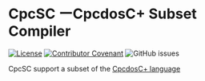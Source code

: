 # CpcSC ーCpcdosC+ Subset Compiler

[![License](https://img.shields.io/github/license/cpcs-compiler/cpcsc?style=flat-square)](LICENSE) [![Contributor Covenant](https://img.shields.io/badge/Contributor%20Covenant-v2.0%20adopted-ff69b4.svg?style=flat-square)](CODE_OF_CONDUCT.md) ![GitHub issues](https://img.shields.io/github/issues/cpcs-compiler/cpcsc?style=flat-square)

CpcSC support a subset of the [CpcdosC+ language](https://doc.cpcdos.net)

